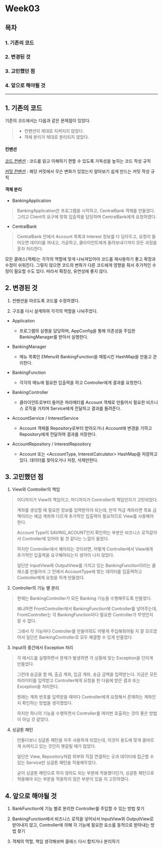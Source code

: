 # Week03

## 목차
### 1. 기존의 코드
### 2. 변경된 것
### 3. 고민했던 점
### 4. 앞으로 해야될 것

---

## 1. 기존의 코드

기존의 코드에서는 다음과 같은 문제점이 있었다.
> - 컨벤션이 제대로 지켜지지 않았다.
> - 객체 분리가 제대로 분리되지 않았다.

#### 컨벤션

[코드 컨벤션](https://naver.github.io/hackday-conventions-java/#1-line-package-import)
: 코드를 읽고 이해하기 편할 수 있도록 가독성을 높히는 코드 작성 규칙

[커밋 컨벤션](https://github.com/gyoogle/tech-interview-for-developer/blob/master/ETC/Git%20Commit%20Message%20Convention.md)
: 해당 커밋에서 무슨 변화가 있었는지 알아보기 쉽게 만드는 커밋 작성 규칙

#### 객체 분리

- BankingApplication

> BankingApplication은 프로그램을 시작하고, CentralBank 객체를 만들었다. 그리고 Client의 요구에 맞춰 입출력을 담당하며 CentralBank에게 요청하였다.

- CentralBank

> CentralBank 안에서 Account 목록과 Interest 정보를 다 담아두고, 요청이 들어오면 데이터를 꺼내고, 가공하고, 클라이언트에게 돌려보내기까지 모든 과정을 혼자 처리한다.

모든 클래스(객체)는 각각의 역할에 맞게 나눠져있어야 코드를 재사용하기 좋고 확장과 수정이 쉬워진다. 그렇지 않으면 코드의 변화가 다른 코드에게 영향을 줘서 추가적인 수정이 필요할 수도 있다. 따라서 확장성, 유연성에 좋지 않다.

## 2. 변경된 것

1. 컨벤션을 따르도록 코드를 수정하였다.

2. 구조를 다시 설계하여 각각의 역할을 나눠주었다.

- Applicaiton
  - 프로그램의 실행을 담당하며, AppConfig을 통해 의존성을 주입한 BankingManager를 받아서 실행한다.

- BankingManager
  - 메뉴 목록인 EMenu와 BankingFunction을 매핑시킨 HashMap을 만들고 관리한다.

- BankingFunction
  - 각각의 메뉴에 필요한 입출력을 하고 Controller에게 결과를 요청한다.

- BankingController
  - 클라이언트로부터 들어온 파라메터를 Account 객체로 만들어서 필요한 비즈니스 로직을 거치며 Service에게 전달하고 결과를 돌려준다.

- AccountService / InterestService
  - Account 객체를 Repository로부터 받아오거나 Account에 변경을 가하고 Repository에게 전달하여 결과를 저장한다.

- AccountRepository / InterestRepository
  - Account 또는 <AccountType, InterestCalculator> HashMap을 저장하고 있다. 데이터를 찾아오거나 저장, 삭제만한다.

## 3. 고민했던 점

1. View와 Controller의 책임

> 어디까지가 View의 책임이고, 어디까지가 Controller의 책임인지가 고민되었다.
>
> 계좌를 생성할 때 필요한 정보를 입력받아야 되는데, 만약 적금 계좌라면 목표 금액이라는 예금 계좌와 다르게 추가적인 입출력이 필요하므로 View를 사용해야 한다.
> 
> Account Type이 SAVING_ACOUNT인지 확인하는 부분은 비즈니스 로직같아서 Controller에 있어야 될 것 같다는 느낌이 들었다.
> 
> 하지만 Controller에서 해야되는 것이라면, 어떻게 Controller에서 View에게 추가적인 입출력을 요구해야되는지 생각이 나지 않았다.
> 
> 일단은 InputView와 OutputView를 가지고 있는 BankingFunction이라는 클래스를 만들어서 그 안에서 AccountType에 맞는 데이터를 입출력하고 Controller에게 요청을 하게 만들었다.
> 
2. Controller의 기능 별 분리
> 
> 현재는 BankingController가 모든 Banking 기능을 수행해주도록 만들었다.
> 
> 왜냐하면 FrontController에서 BankingFunction에 Controller를 넣어주는데, FrontController는 각 BankingFunction마다 필요한 Controller가 무엇인지 알 수 없다.
> 
> 그래서 각 기능마다 Controller를 만들어줘도 어떻게 주입해줘야될 지 잘 모르겠어서 일단은 BankingController로 모두 해결할 수 있게 만들었다.
> 
3. Input의 중간에서 Exception 처리
> 
> 각 메서드를 실행하면서 문제가 발생하면 각 상황에 맞는 Exception을 던지게 만들었다.
> 
> 그런데 송금을 할 때, 출금 계좌, 입금 계좌, 송금 금액을 입력받는다. 지금은 모든 파라미터를 입력받고 Controller에게 요청을 한 다음에 받은 결과 또는 Exception을 처리한다.
> 
> 원래는 계좌 번호를 입력받을 때마다 Controller에게 요청해서 존재하는 계좌인지 확인하는 방법을 생각했었다.
> 
> 하지만 하나의 기능을 수행하면서 Controller를 여러번 호출하는 것이 좋은 방법이 아닐 것 같았다.

4. 싱글톤 패턴
>
> 만들다보니 싱글톤 패턴을 자주 사용하게 되었는데, 이것이 용도에 맞게 올바르게 쓰여지고 있는 것인지 헷갈릴 때가 많았다.
>
> 일단은 View, Repository처럼 외부와 직접 연결하는 곳과 데이터에 접근할 수 있는 Service만 싱글톤 패턴을 적용해두었다.
>
> 굳이 싱글톤 패턴으로 하지 않아도 되는 부분에 적용했다던가, 싱글톤 패턴으로 적용해야 되는 부분을 적용하지 않은 부분이 있을 지 고민하였다.

## 4. 앞으로 해야될 것

1. BankFunction에 기능 별로 분리한 Controller를 주입할 수 있는 방법 찾기
   
2. BankingFunction에서 비즈니스 로직을 넣어놔서 InputView와 OutputView로 받아내지 않고, Controller에 의해 각 기능에 필요한 요소를 동적으로 받아내는 방법 찾기
   
3. 객체의 역할, 책임 생각해보며 클래스 다시 합치거나 분리하기
